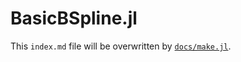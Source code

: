 # BasicBSpline.jl

This `index.md` file will be overwritten by [`docs/make.jl`](https://github.com/hyrodium/BasicBSpline.jl/blob/master/docs/make.jl).
